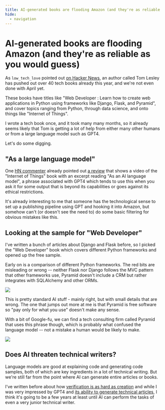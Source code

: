 ```yaml
---
title: AI-generated books are flooding Amazon (and they're as reliable as you would guess)
hide:
  - navigation
---
```


# AI-generated books are flooding Amazon (and they're as reliable as you would guess)

As `low_tech_love` pointed out [on Hacker News](https://news.ycombinator.com/item?id=35687868), an author called Tom Lesley has pushed out over 40 tech books already this year, and we're not even done with April yet. 

These books have titles like "Web Developer : Learn how to create web applications in Python using frameworks like Django, Flask, and Pyramid", and cover topics ranging from Python, through data science, and onto things like "Internet of Things".

I wrote a tech book once, and it took many many months, so it already seems likely that Tom is getting a lot of help from either many other humans or from a large language model such as GPT4.

Let's do some digging.

## "As a large language model"

One [HN commenter](https://news.ycombinator.com/item?id=35687868) already pointed out [a review](https://www.amazon.com/product-reviews/B0BWVH451G) that shows a video of the "Internet of Things" book with an excerpt reading "As an AI language model", a phrase associated with GPT4 which tends to use this when you ask it for some output that is beyond its capabilities or goes against its ethical restrictions.

It's already interesting to me that someone has the technological sense to set up a publishing pipeline using GPT and hooking it into Amazon, but somehow can't (or doesn't see the need to) do some basic filtering for obvious mistakes like this.

## Looking at the sample for "Web Developer"

I've written a bunch of articles about Django and Flask before, so I picked the "Web Developer" book which covers different Python frameworks and opened up the free sample.

Early on is a comparison of different Python frameworks. The red bits are misleading or wrong -- neither Flask nor Django follows the MVC pattern that other frameworks use, Pyramid doesn't include a CRM but rather integrates with SQLAlchemy and other ORMs.

![](https://i.ritzastatic.com/images/f6c930632dd04d8da0bd642f1de9ffb9/upload_23a81439922c92b3a66e44f52e88262d.png)

This is pretty standard AI stuff - mainly right, but with small details that are wrong. The one that jumps out more at me is that Pyramid is free software so "pay only for what you use" doesn't make any sense.

With a bit of Google-fu, we can find a tech consulting firm called Pyramid that uses this phrase though, which is probably what confused the language model -- not a mistake a human would be likely to make.

![](https://i.ritzastatic.com/images/7ebaee8eda804ad19bf5b02aadd8ddd9/upload_c0a3c17af890e2ed1cb499aab2fff19c.png)

## Does AI threaten technical writers? 

Language models are good at explaining code and generating code samples, both of which are key ingredients in a lot of technical writing. But we're still far from the point where AI can generate entire articles or books.

I've written before about how [verification is as hard as creation](https://ritza.co/articles/verification-is-as-hard-as-creation-chatgpt/) and while I was very impressed by GPT4 and [its ability to generate technical articles](https://ritza.co/articles/verification-is-as-hard-as-creation-chatgpt/), I think it's going to be a few years at least until AI can perform the tasks of even a very junior technical writer.
